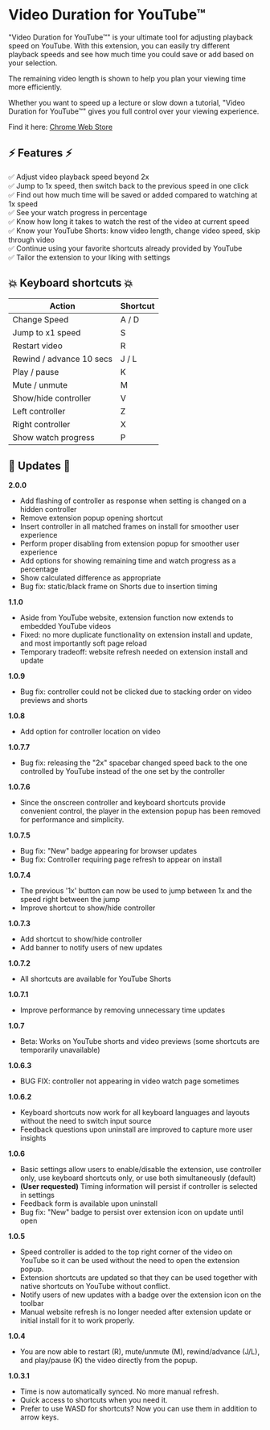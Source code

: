 # Video Duration for YouTube™

"Video Duration for YouTube™" is your ultimate tool for adjusting playback speed on YouTube. With this extension, you can easily try different playback speeds and see how much time you could save or add based on your selection.

The remaining video length is shown to help you plan your viewing time more efficiently.

Whether you want to speed up a lecture or slow down a tutorial, "Video Duration for YouTube™" gives you full control over your viewing experience.

Find it here:
[Chrome Web Store](https://chrome.google.com/webstore/detail/duration-calculator-for-y/djphelnkeombgogeophphofmjkbooofh)

## ⚡️ Features ⚡️
:white_check_mark: Adjust video playback speed beyond 2x  
:white_check_mark: Jump to 1x speed, then switch back to the previous speed in one click  
:white_check_mark: Find out how much time will be saved or added compared to watching at 1x speed  
:white_check_mark: See your watch progress in percentage  
:white_check_mark: Know how long it takes to watch the rest of the video at current speed  
:white_check_mark: Know your YouTube Shorts: know video length, change video speed, skip through video  
:white_check_mark: Continue using your favorite shortcuts already provided by YouTube  
:white_check_mark: Tailor the extension to your liking with settings  

## 💥 Keyboard shortcuts 💥
| Action                     | Shortcut                                |
|----------------------------|-----------------------------------------|
| Change Speed               | A / D                                   |
| Jump to x1 speed           | S                                       |
| Restart video              | R                                       |
| Rewind / advance 10 secs   | J / L                                   |
| Play / pause               | K                                       |
| Mute / unmute              | M                                       |
| Show/hide controller       | V                                       |
| Left controller            | Z                                       |
| Right controller           | X                                       |
| Show watch progress        | P                                       |

## 🎉 Updates 🎉
**2.0.0**
- Add flashing of controller as response when setting is changed on a hidden controller
- Remove extension popup opening shortcut
- Insert controller in all matched frames on install for smoother user experience
- Perform proper disabling from extension popup for smoother user experience
- Add options for showing remaining time and watch progress as a percentage
- Show calculated difference as appropriate
- Bug fix: static/black frame on Shorts due to insertion timing

**1.1.0**
- Aside from YouTube website, extension function now extends to embedded YouTube videos
- Fixed: no more duplicate functionality on extension install and update, and most importantly soft page reload
- Temporary tradeoff: website refresh needed on extension install and update

**1.0.9**
- Bug fix: controller could not be clicked due to stacking order on video previews and shorts

**1.0.8**
- Add option for controller location on video

**1.0.7.7**
- Bug fix: releasing the "2x" spacebar changed speed back to the one controlled by YouTube instead of the one set by the controller

**1.0.7.6**
- Since the onscreen controller and keyboard shortcuts provide convenient control, the player in the extension popup has been removed for performance and simplicity.

**1.0.7.5**
- Bug fix: "New" badge appearing for browser updates
- Bug fix: Controller requiring page refresh to appear on install

**1.0.7.4**
- The previous '1x' button can now be used to jump between 1x and the speed right between the jump
- Improve shortcut to show/hide controller

**1.0.7.3**
- Add shortcut to show/hide controller
- Add banner to notify users of new updates

**1.0.7.2**
- All shortcuts are available for YouTube Shorts

**1.0.7.1**
- Improve performance by removing unnecessary time updates

**1.0.7**
- Beta: Works on YouTube shorts and video previews (some shortcuts are temporarily unavailable)

**1.0.6.3**
- BUG FIX: controller not appearing in video watch page sometimes

**1.0.6.2**
- Keyboard shortcuts now work for all keyboard languages and layouts without the need to switch input source
- Feedback questions upon uninstall are improved to capture more user insights

**1.0.6**
- Basic settings allow users to enable/disable the extension, use controller only, use keyboard shortcuts only, or use both simultaneously (default)
- **(User requested)** Timing information will persist if controller is selected in settings
- Feedback form is available upon uninstall
- Bug fix: "New" badge to persist over extension icon on update until open

**1.0.5**
- Speed controller is added to the top right corner of the video on YouTube so it can be used without the need to open the extension popup.
- Extension shortcuts are updated so that they can be used together with native shortcuts on YouTube without conflict.
- Notify users of new updates with a badge over the extension icon on the toolbar
- Manual website refresh is no longer needed after extension update or initial install for it to work properly.

**1.0.4**  
- You are now able to restart (R), mute/unmute (M), rewind/advance (J/L), and play/pause (K) the video directly from the popup.

**1.0.3.1**  
- Time is now automatically synced. No more manual refresh.  
- Quick access to shortcuts when you need it.  
- Prefer to use WASD for shortcuts? Now you can use them in addition to arrow keys.  
